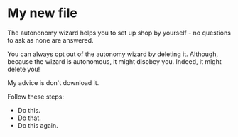 # My new file

The autononomy wizard helps you to set up shop by yourself - no questions to ask as none are answered.  

You can always opt out of the autonomy wizard by deleting it. Although, because the wizard is autonomous, it might disobey you. Indeed, it might delete you!  

My advice is don't download it.

Follow these steps:

- Do this.
- Do that.
- Do this again.
